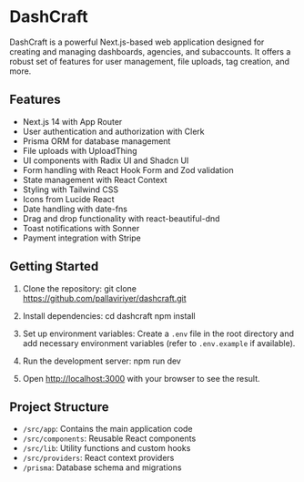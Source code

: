 # DashCraft

DashCraft is a powerful Next.js-based web application designed for creating and managing dashboards, agencies, and subaccounts. It offers a robust set of features for user management, file uploads, tag creation, and more.

## Features

- Next.js 14 with App Router
- User authentication and authorization with Clerk
- Prisma ORM for database management
- File uploads with UploadThing
- UI components with Radix UI and Shadcn UI
- Form handling with React Hook Form and Zod validation
- State management with React Context
- Styling with Tailwind CSS
- Icons from Lucide React
- Date handling with date-fns
- Drag and drop functionality with react-beautiful-dnd
- Toast notifications with Sonner
- Payment integration with Stripe

## Getting Started

1. Clone the repository:
git clone https://github.com/pallaviriyer/dashcraft.git

2. Install dependencies:
cd dashcraft npm install

3. Set up environment variables:
Create a `.env` file in the root directory and add necessary environment variables (refer to `.env.example` if available).

4. Run the development server:
npm run dev

5. Open [http://localhost:3000](http://localhost:3000) with your browser to see the result.

## Project Structure

- `/src/app`: Contains the main application code
- `/src/components`: Reusable React components
- `/src/lib`: Utility functions and custom hooks
- `/src/providers`: React context providers
- `/prisma`: Database schema and migrations
